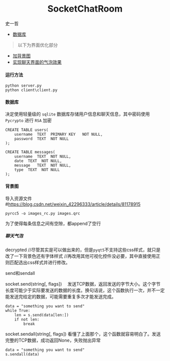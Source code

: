 # <center>SocketChatRoom</center>

<right>史一哲</right>

- [数据库](#数据库)

> 以下为界面优化部分
- [加背景图](#背景图)
- [实现聊天界面的气泡效果](#聊天气泡)

#### 运行方法

```
python server.py
python client\client.py
```




#### 数据库
决定使用轻量级的 `sqlite` 数据库存储用户信息和聊天信息，其中密码使用 `Pycrypto` 进行 `RSA` 加密

```
CREATE TABLE users(
    username  TEXT  PRIMARY KEY   NOT NULL,
    password  TEXT  NOT NULL
);

CREATE TABLE messages(
    username  TEXT  NOT NULL,
    date  TEXT  NOT NULL,
    message   TEXT  NOT NULL,
    type  TEXT  NOT NULL
);
```
#### 背景图
导入资源文件 #https://blog.csdn.net/weixin_42296333/article/details/81178915
```
pyrcc5 -o images_rc.py images.qrc
```
为了使得每条信息之间有空隙，都append了空行
##### 聊天气泡
decrypted
//尽管其实是可以做出来的，但是`pyqt5`不支持这些css样式，就只是改了一下背景色还有字体样式
//再改用其他可视化控件没必要，其中直接使用正则匹配选出css样式并进行修改。

send和sendall

socket.send(string[, flags]) 　发送TCP数据，返回发送的字节大小。这个字节长度可能少于实际要发送的数据的长度。换句话说，这个函数执行一次，并不一定能发送完给定的数据，可能需要重复多次才能发送完成。
```
data = "something you want to send" 
while True: 
    len = s.send(data[len:]) 
    if not len: 
        break
```
socket.sendall(string[, flags])   看懂了上面那个，这个函数就容易明白了。发送完整的TCP数据，成功返回None，失败抛出异常
```
data = "something you want to send"   
s.sendall(data)
```
